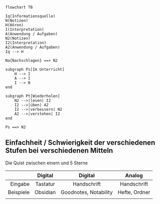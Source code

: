 ```mermaid
flowchart TB

Iq(Informationsquelle)
N(Notizen)
H(Hören)
I(Interpretation)
A(Anwendung / Aufgaben)
N2(Notizen)
I2(Interpretation)
A2(Anwendung / Aufgaben)
Iq --> H

Na{Nachschlagen} ==> N2

subgraph Ps[Im Unterricht]
	H --> I
	A --> I
	I --> N
end

subgraph Pt[Wiederholen]
	N2 -->|lesen| I2
	I2 -->|üben| A2
	I2 -->|verbessern| N2
	A2 -->|verstehen| I2
end

Ps ==> N2
```

## Einfachheit / Schwierigkeit der verschiedenen Stufen bei verschiedenen Mitteln

Die Quist zwischen einem und 5 Sterne

|           | Digital  |        Digital        |    Analog     |
| ---------:|:--------:|:---------------------:|:-------------:|
|   Eingabe | Tastatur |      Handschrift      |  Handschrift  |
| Beispiele | Obsidian | Goodnotes, Notability | Hefte, Ordner |
|           |          |                       |               |
